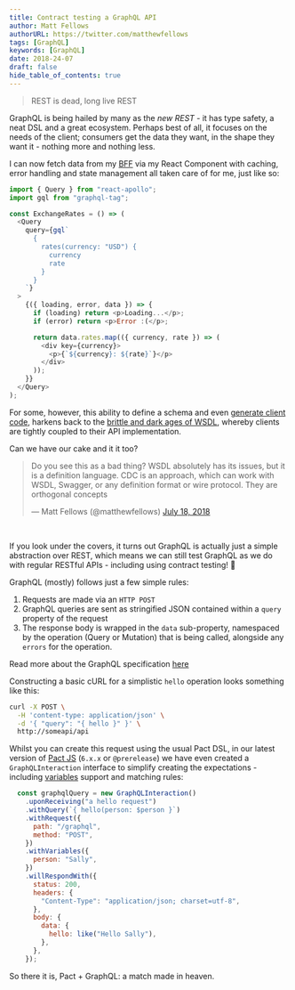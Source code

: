 ```yaml
---
title: Contract testing a GraphQL API
author: Matt Fellows
authorURL: https://twitter.com/matthewfellows
tags: [GraphQL]
keywords: [GraphQL]
date: 2018-24-07
draft: false
hide_table_of_contents: true
---
```


> REST is dead, long live REST

GraphQL is being hailed by many as the _new REST_ - it has type safety, a neat DSL and a great ecosystem. Perhaps best of all, it focuses on the needs of the client; consumers get the data they want, in the shape they want it - nothing more and nothing less.

I can now fetch data from my [BFF](https://samnewman.io/patterns/architectural/bff/) via my React Component with caching, error handling and state management all taken care of for me, just like so:

```js
import { Query } from "react-apollo";
import gql from "graphql-tag";

const ExchangeRates = () => (
  <Query
    query={gql`
      {
        rates(currency: "USD") {
          currency
          rate
        }
      }
    `}
  >
    {({ loading, error, data }) => {
      if (loading) return <p>Loading...</p>;
      if (error) return <p>Error :(</p>;

      return data.rates.map(({ currency, rate }) => (
        <div key={currency}>
          <p>{`${currency}: ${rate}`}</p>
        </div>
      ));
    }}
  </Query>
);
```

For some, however, this ability to define a schema and even [generate client code](https://github.com/apollographql/apollo-cli#apollo-codegengenerate-output), harkens back to the [brittle and dark ages of WSDL](http://greglturnquist.com/2017/05/23/power-rest-part-1/), whereby clients are tightly coupled to their API implementation.

Can we have our cake and it it too?

<blockquote class="twitter-tweet" data-lang="en"><p lang="en" dir="ltr">Do you see this as a bad thing? WSDL absolutely has its issues, but it is a definition language. CDC is an approach, which can work with WSDL, Swagger, or any definition format or wire protocol. They are orthogonal concepts</p>&mdash; Matt Fellows (@matthewfellows) <a href="https://twitter.com/matthewfellows/status/1019685135891849216?ref_src=twsrc%5Etfw">July 18, 2018</a></blockquote>
<script async src="https://platform.twitter.com/widgets.js" charset="utf-8"></script>
<p>&nbsp;</p>

If you look under the covers, it turns out GraphQL is actually just a simple abstraction over REST, which means we can still test GraphQL as we do with regular RESTful APIs - including using contract testing! 🙌

GraphQL (mostly) follows just a few simple rules:

1. Requests are made via an `HTTP POST`
2. GraphQL queries are sent as stringified JSON contained within a `query` property of the request
3. The response body is wrapped in the `data` sub-property, namespaced by the operation (Query or Mutation) that is being called, alongside any `errors` for the operation.

Read more about the GraphQL specification [here](https://graphql.org/learn/queries/)

Constructing a basic cURL for a simplistic `hello` operation looks something like this:

```sh
curl -X POST \
  -H 'content-type: application/json' \
  -d '{ "query": "{ hello }" }' \
  http://someapi/api
```

Whilst you can create this request using the usual Pact DSL, in our latest version of [Pact JS](https://github.com/pact-foundation/pact-js/tree/6.x.x/) (`6.x.x` or `@prerelease`) we have even created a `GraphQLInteraction` interface to simplify creating the expectations - including [variables](https://graphql.org/learn/queries/#variables) support and matching rules:

```js
  const graphqlQuery = new GraphQLInteraction()
    .uponReceiving("a hello request")
    .withQuery(`{ hello(person: $person }`)
    .withRequest({
      path: "/graphql",
      method: "POST",
    })
    .withVariables({
      person: "Sally",
    })
    .willRespondWith({
      status: 200,
      headers: {
        "Content-Type": "application/json; charset=utf-8",
      },
      body: {
        data: {
          hello: like("Hello Sally"),
        },
      },
    });
```

So there it is, Pact + GraphQL: a match made in heaven.
   